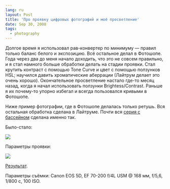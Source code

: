 ```yaml
---
lang: ru
layout: Post
title: 'Про проявку цифровых фотографий и моё просветление'
date: Sep 30, 2008
tags:
  - photography
---
```


Долгое время я использовал рав-конвертер по минимуму — правил только баланс белого и экспозицию. Всё остальное делал в Фотошопе. Года через два до меня начало доходить, что это не совсем правильно, и я стал намного больше обработки делать на стадии проявки. Стал крутить контраст с помощью Tone Curve и цвет с помощью ползунков HSL; научился давить хроматические аберрации (Лайтрум делает это очень хорошо). Окончательное просветление настало где-то месяц назад, когда я начал использовать ползунки Brightess/Contrast. Раньше я их почему-то упорно избегал и всегда пользовался кривыми в Фотошопе.

Ниже пример фотографии, где в Фотошопе делалась только ретушь. Вся остальная обработка сделана в Лайтруме. Почти вся [серия с бассейном](http://morning.photos/albums/anapa) сделана именно так.

<!--more-->

Было-стало:

![](/images/blog/hamiak-before-after.jpg)

Параметры проявки:

![](/images/blog/develop.png)

[Результат](http://morning.photos/albums/anapa/photos/570/).

Параметры съёмки: Canon EOS 5D, EF 70-200 f/4L USM @ 168 мм, f/5,6, 1/800 с, 100 ISO.
